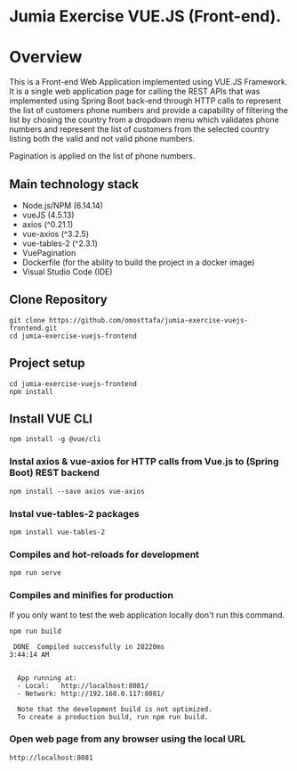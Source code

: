 # Jumia Exercise VUE.JS (Front-end).

# Overview
This is a Front-end Web Application implemented using VUE.JS Framework. It is a single web application page for calling the REST APIs that was implemented using Spring Boot back-end through HTTP calls to represent the list of customers phone numbers and provide a capability of filtering the list by chosing the country from a dropdown menu which validates phone numbers and represent the list of customers from the selected country listing both the valid and not valid phone numbers. 

Pagination is applied on the list of phone numbers.

## Main technology stack

* Node.js/NPM (6.14.14)
* vueJS (4.5.13)
* axios (^0.21.1)
* vue-axios (^3.2.5)
* vue-tables-2 (^2.3.1)
* VuePagination
* Dockerfile (for the ability to build the project in a docker image)
* Visual Studio Code (IDE)

## Clone Repository
```
git clone https://github.com/omosttafa/jumia-exercise-vuejs-frontend.git
cd jumia-exercise-vuejs-frontend
```

## Project setup
```
cd jumia-exercise-vuejs-frontend
npm install
```

## Install VUE CLI
```
npm install -g @vue/cli
```

### Instal axios & vue-axios for HTTP calls from Vue.js to (Spring Boot) REST backend
```
npm install --save axios vue-axios
```

### Instal vue-tables-2 packages
```
npm install vue-tables-2
```

### Compiles and hot-reloads for development
```
npm run serve
```

### Compiles and minifies for production 

If you only want to test the web application locally don't run this command.

```
npm run build
```

```
 DONE  Compiled successfully in 28220ms                                                                       3:44:14 AM


  App running at:
  - Local:   http://localhost:8081/
  - Network: http://192.168.0.117:8081/

  Note that the development build is not optimized.
  To create a production build, run npm run build.
```

### Open web page from any browser using the local URL
```
http://localhost:8081
```



